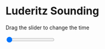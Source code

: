 <h1>Luderitz Sounding</h1>
<p>Drag the slider to change the time</p>

<div class="slidecontainer">
<input oninput='setImage(this)' class="slider" type="range" min="0" max="6" value="0" step="1" />
<img id='img'/>
</div>

<script>
var img = document.getElementById('img');
var img_array = ['/assets/images/skwt/skd_luderitz_wrfout_d01_2020-04-17_12:00:00.png',
'/assets/images/skwt/skd_luderitz_wrfout_d01_2020-04-17_18:00:00.png',
'/assets/images/skwt/skd_luderitz_wrfout_d01_2020-04-18_00:00:00.png',
'/assets/images/skwt/skd_luderitz_wrfout_d01_2020-04-18_06:00:00.png',
'/assets/images/skwt/skd_luderitz_wrfout_d01_2020-04-18_12:00:00.png',
'/assets/images/skwt/skd_luderitz_wrfout_d01_2020-04-18_18:00:00.png',];
function setImage(obj)
{
        var value = obj.value;
        img.src = img_array[value];

}
</script>

